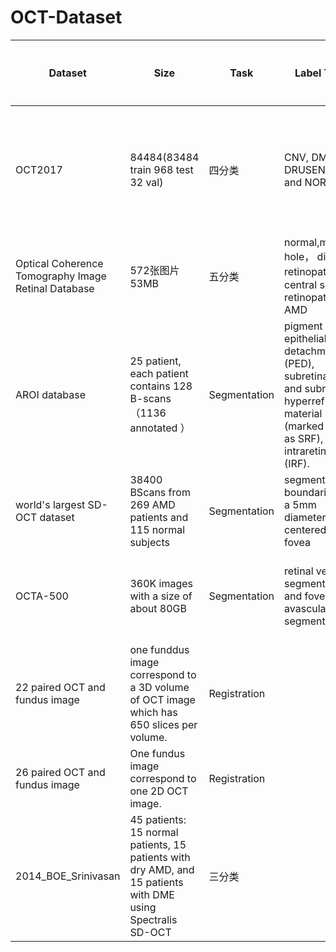 # OCT-Dataset


| Dataset                                             | Size                                                         | Task         | Label Type                                                   | 下载                                                         | 其他                                                         | 是否可用 |
| --------------------------------------------------- | ------------------------------------------------------------ | ------------ | ------------------------------------------------------------ | ------------------------------------------------------------ | ------------------------------------------------------------ | -------- |
| OCT2017                                             | 84484(83484 train 968 test 32 val)                           | 四分类       | CNV, DME, DRUSEN(AMD), and NORMAL                            | [链接](https://www.kaggle.com/paultimothymooney/kermany2018) | The file name of each picture is (disease)-(randomized patient ID)-(image number by this patient). | 是       |
| Optical Coherence Tomography Image Retinal Database | 572张图片53MB                                                | 五分类       | normal,macular hole， diabetic retinopathy， central serous retinopathy, AMD | [链接](https://www.openicpsr.org/openicpsr/project/108503/version/V1/view?path=/openicpsr/108503/fcr:versions/V1&type=project) | 数据量太小了                                                 | 是       |
| AROI database                                       | 25 patient, each patient contains 128 B-scans（1136 annotated ） | Segmentation | pigment epithelial detachment (PED), subretinal fluid and subretinal hyperreflective material (marked jointly as SRF), and intraretinal fluid (IRF). | [链接](https://ipg.fer.hr/ipg/resources/oct_image_database#) | [下载链接](https://drive.google.com/file/d/1OI8fcfO3Ams47WW7o3OOJaLIunDIWpoB/view?usp=sharing) |          |
| world's largest SD-OCT dataset                      | 38400 BScans from 269 AMD patients and 115 normal subjects   | Segmentation | segmentation boundaries on a 5mm diameter centered at the fovea | [链接](https://people.duke.edu/~sf59/RPEDC_Ophth_2013_dataset.htm) |                                                              | 是       |
| OCTA-500                                            | 360K images with a size of about 80GB                        | Segmentation | retinal vessel segmentation and foveal avascular zone segmentation | [链接](https://ieee-dataport.org/open-access/octa-500#files) | The image quality is not high enough. The password is sjed3_oww?3f | 是       |
| 22 paired OCT and fundus image                      | one funddus image correspond to a 3D volume of OCT image which has 650 slices per volume. | Registration |                                                              | [链接](https://misp.mui.ac.ir/en/database-22-retinal-images-purpose-vessel-based-registration-fundus-and-oct-projection-images-0) |                                                              | 是       |
| 26 paired OCT and fundus image                      | One fundus image correspond to one 2D OCT image.             | Registration |                                                              | [链接](https://data.mendeley.com/datasets/2rnnz5nz74/2)      |                                                              | 是       |
| 2014_BOE_Srinivasan                                 | 45 patients: 15 normal patients, 15 patients with dry AMD, and 15 patients with DME using Spectralis SD-OCT | 三分类       |                                                              | [链接](https://people.duke.edu/~sf59/Srinivasan_BOE_2014_dataset.htm) |                                                              | 是       |



